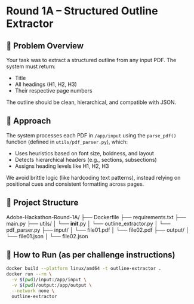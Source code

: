 # Round 1A – Structured Outline Extractor

## 📜 Problem Overview

Your task was to extract a structured outline from any input PDF. The system must return:
- Title
- All headings (H1, H2, H3)
- Their respective page numbers

The outline should be clean, hierarchical, and compatible with JSON.

## 🧠 Approach

The system processes each PDF in `/app/input` using the `parse_pdf()` function (defined in `utils/pdf_parser.py`), which:
- Uses heuristics based on font size, boldness, and layout
- Detects hierarchical headers (e.g., sections, subsections)
- Assigns heading levels like H1, H2, H3

We avoid brittle logic (like hardcoding text patterns), instead relying on positional cues and consistent formatting across pages.

## 🔧 Project Structure

Adobe-Hackathon-Round-1A/
├── Dockerfile
├── requirements.txt
├── main.py
├── utils/
│ └── __init__.py
│ └── outline_extractor.py
│ └── pdf_parser.py
├── input/
│ └── file01.pdf
│ └── file02.pdf
├── output/
│ └── file01.json
│ └── file02.json


## 🚀 How to Run (as per challenge instructions)

```bash
docker build --platform linux/amd64 -t outline-extractor .
docker run --rm \
  -v $(pwd)/input:/app/input \
  -v $(pwd)/output:/app/output \
  --network none \
  outline-extractor

